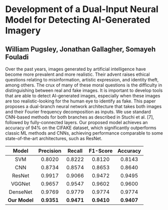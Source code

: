 # Development of a Dual-Input Neural Model for Detecting AI-Generated Imagery
## William Pugsley, Jonathan Gallagher, Somayeh Fouladi

Over the past years, images generated by artificial
intelligence have become more prevalent and more realistic. Their
advent raises ethical questions relating to misinformation, artistic
expression, and identity theft, among others. The crux of many of
these moral questions is the difficulty in distinguishing between
real and fake images. It is important to develop tools that are able
to detect AI-generated images, especially when these images are
too realistic-looking for the human eye to identify as fake. This
paper proposes a dual-branch neural network architecture that
takes both images and their Fourier frequency decomposition as
inputs. We use standard CNN-based methods for both branches
as described in Stuchi et al. [7], followed by fully-connected
layers. Our proposed model achieves an accuracy of 94% on
the CIFAKE dataset, which significantly outperforms classic ML
methods and CNNs, achieving performance comparable to some
state-of-the-art architectures, such as ResNet.

| Model | Precision | Recall | F1-Score | Accuracy |
| :---: | :---: | :---: | :---: | :---: |
| SVM | 0.8020 | 0.8222 | 0.8120 | 0.8143 |
| CNN | 0.8734 | 0.8574 | 0.8653 | 0.8640 |
| ResNet | 0.9917 | 0.9066 | 0.9472 | 0.9495 |
| VGGNet | 0.9657 | 0.9547 | 0.9602 | 0.9600 |
| DenseNet | 0.9769 | 0.9779 | 0.9774 | 0.9774 |
| **Our Model** | **0.9351** | **0.9471** | **0.9410** | **0.9407** |
